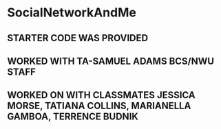 # SocialNetworkAndMe
## STARTER CODE WAS PROVIDED
## WORKED WITH TA-SAMUEL ADAMS BCS/NWU STAFF
## WORKED ON WITH CLASSMATES JESSICA MORSE, TATIANA COLLINS, MARIANELLA GAMBOA, TERRENCE BUDNIK